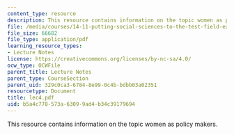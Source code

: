 ```yaml
---
content_type: resource
description: This resource contains information on the topic women as policy makers.
file: /media/courses/14-11-putting-social-sciences-to-the-test-field-experiments-in-economics-spring-2006/b5a4c778573a63099ad4b34c39179694_lec4.pdf
file_size: 66682
file_type: application/pdf
learning_resource_types:
- Lecture Notes
license: https://creativecommons.org/licenses/by-nc-sa/4.0/
ocw_type: OCWFile
parent_title: Lecture Notes
parent_type: CourseSection
parent_uid: 329c0ca3-6784-8e99-0c4b-bdbb03a02351
resourcetype: Document
title: lec4.pdf
uid: b5a4c778-573a-6309-9ad4-b34c39179694
---
```

This resource contains information on the topic women as policy makers.